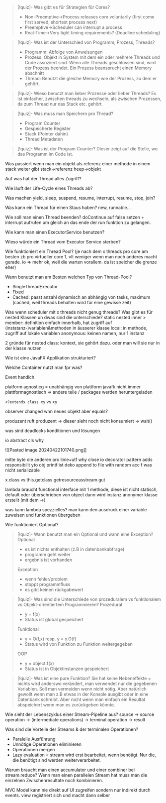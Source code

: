 >[!quiz]- Was gibt es für Strategien für Cores?
> - Non-Preemptive→Process releases core voluntarily (first come first served, shortest process next)
> - Preemptive→Scheduler can interrupt a process
> - Real-Time→Very tight timing requirements? (Deadline scheduling)

> [!quiz]- Was ist der Unterschied von Programm, Prozess, Threads?
> - Programm: Abfolge von Anweisungen
> - Prozess: Objekt in System mit dem ein oder mehrere Threads und Code assoziiert sind. Wenn alle Threads geschlossen sind, wird der Prozess beendet. Ein Prozess beansprucht einen Memory abschnitt
> - Thread: Benutzt die gleiche Memory wie der Prozess, zu dem er gehört.

> [!quiz]- Wieso benutzt man lieber Prozesse oder lieber Threads?
> Es ist einfacher, zwischen threads zu wechseln, als zwischen Prozessen, da zum Thread nur das Stack etc. gehört.

> [!quiz]- Was muss man Speichern pro Thread?
> - Program Counter
> - Gespeicherte Register
> - Stack (Pointer dahin)
> - Thread Metadaten

> [!quiz]- Was ist der Program Counter?
> Dieser zeigt auf die Stelle, wo das Programm im Code ist.

Was passiert wenn man ein objekt als referenz einer methode in einem stack weiter gibt
stack->referenz heep->objekt

Auf was hat der Thread alles Zugriff?

Wie läuft der Life-Cycle eines Threads ab?

Was machen yield, sleep, suspend, resume, interrupt, resume, stop, join?

Was kann ein Thread für einen Staus haben?
new, runnable...

Wie soll man einen Thread beenden?
doContinue auf false setzen + interrupt aufrufen um gleich an das ende der run funktion zu gelangen.

Wie kann man einen ExecutorService benutzen?

Wieso würde ein Thread vom Executor Service sterben?

Wie funktioniert ein Thread Pool?
(je nach dem x threads pro core am besten zb pro virtueller core 1, vlt weniger wenn man noch anderes macht gerade. io => mehr ok, weil die warten vorallem. da ist speicher die grenze eher)

Wann benutzt man am Besten welchen Typ von Thread-Pool?
- SingleThreadExecutor
- Fixed
- Cached: passt anzahl dynamisch an abhängig von tasks, maximum (cached, weil threads behalten wird für eine gewisse zeit)

Was wenn scheduler mit x threads nicht genug threads?
Was gibt es für nested Klassen un dwas sind die unterschiede?
static nested
inner >
	member: definition einfach innerhalb, hat zugriff auf (instatanz-)variablen&methoden in äusserer klasse
	local: in methode, zugriff auf lokale variablen
	anonymous: keinen namen, nur 1 instanz

2 gründe für nested class: kontext, sie gehört dazu. oder man will sie nur in der klasse nutzen

Wie ist eine JavaFX Applikation strukturiert?

Welche Container nutzt man fpr was?

Event handlch

platform agnosticg = unabhängig von plattform
javafk nicht immer plattformagnostisch => andere teile / packages werden heruntergeladen

`<?extends class xy` vs xy


observer changed wnn neues objekt aber equals?

produzent ruft produzent -> dieser sieht noch nicht konsumiert -> wait()

was sind deadlocks konditionen und lösungen

io abstract cls why

![[Pasted image 20240422101740.png]]

mitte byte die anderen pro linie+utf
why close io
decorator pattern adds responsibilit yto obj
printf ist deko
append to file with random acc f
was nicht serializable


x.class vs this.getclass
getresourceasstream gut

lambda braucht functional interface mit 1 methode, diese ist nicht statisch, default oder überschrieben von object
dann wird instanz anonymer klasse erstellt (mit dem ->)

was kann lambda spezzielles?
man kann den ausdruck einer variable zuweisen und funktionen übergeben

Wie funktioniert Optional?


> [!quiz]- Wann benutzt man ein Optional und wann eine Exception?
> Optional
> - es ist nichts enthalten (z.B in datenbankabfrage)
> - programm geht weiter
> - ergebnis ist vorhanden
> 
> Exception
> - wenn fehler/problem
> - stoppt programmfluss
> - es gibt keinen rückgabewert

> [!quiz]- Was sind die Unterschiede von prozeduralem vs funktionalem vs Objekt-orientiertem Programmieren?
> Prozedural
> - y = f(x)
> - Status ist global gespeichert
> 
> Funktional
> - y = O(f,x) resp. y = x.O(f)
> - Status wird von Funktion zu Funktion weitergegeben
> 
> OOP
> - y = object.f(x)
> - Status ist in Objektinstanzen gespeichert

> [!quiz]- Was ist eine pure Funktion?
> Sie hat keine Nebeneffekte = nichts wird anderswo verändert, man verwendet nur die gegebenen Variablen. Soll man vermeiden wenn nicht nötig. Aber natürlich gewollt wenn man z.B etwas in der Konsole ausgibt oder in eine Datenbank schreibt. Aber nicht wenn man einfach ein Resultat abspeichert wenn man es zurückgeben könnte.

Wie sieht der Lebenszyklus einer Stream-Pipeline aus?
source -> source  operation -> (intermediate operations) -> terminal operation -> result

Was sind die Vorteile der Streams & der terminalen Operationen?
- Paralelle Ausführung
- Unnötige Operationen eliminieren
- Operationen mergen
- Lazy evaluation = stream wird erst bearbeitet, wenn benötigt. Nur die, die benötigt sind werden weiterverarbeitet.

Warum braucht man einen accumulator und einer combiner bei stream.reduce?
Wenn man einen parallelen Stream hat muss man die einzelnen Zwischenresultate noch kombinieren.

MVC
Model kann nie direkt auf UI zugreifen sondern nur indirekt durch events. view registriert sich und macht dann selber
